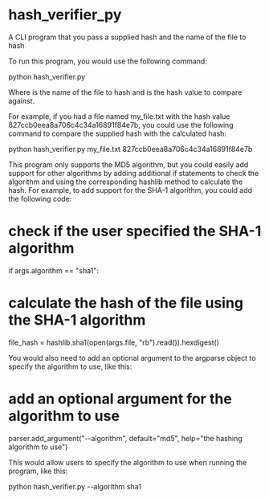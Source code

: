 # hash_verifier_py
A CLI program that you pass a supplied hash and the name of the file to hash 

To run this program, you would use the following command:

python hash_verifier.py <file> <hash>

Where <file> is the name of the file to hash and <hash> is the hash value to compare against.

For example, if you had a file named my_file.txt with the hash value 827ccb0eea8a706c4c34a16891f84e7b, you could use the following command to compare the supplied hash with the calculated hash:

python hash_verifier.py my_file.txt 827ccb0eea8a706c4c34a16891f84e7b

This program only supports the MD5 algorithm, but you could easily add support for other algorithms by adding additional if statements to check the algorithm and using the corresponding hashlib method to calculate the hash. For example, to add support for the SHA-1 algorithm, you could add the following code:

# check if the user specified the SHA-1 algorithm
if args.algorithm == "sha1":
# calculate the hash of the file using the SHA-1 algorithm
file_hash = hashlib.sha1(open(args.file, "rb").read()).hexdigest()

You would also need to add an optional argument to the argparse object to specify the algorithm to use, like this:

# add an optional argument for the algorithm to use
parser.add_argument("--algorithm", default="md5", help="the hashing algorithm to use")

This would allow users to specify the algorithm to use when running the program, like this:

python hash_verifier.py --algorithm sha1 <file> <hash>

